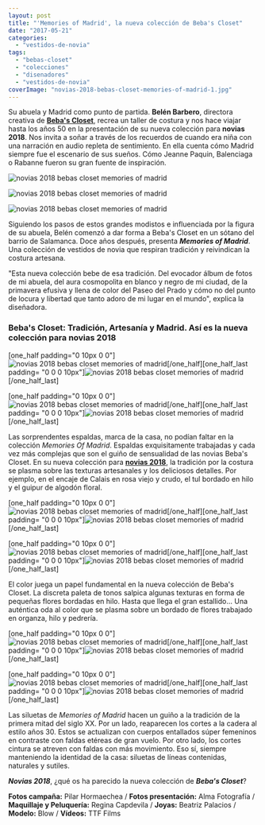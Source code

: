 ```yaml
---
layout: post
title: "'Memories of Madrid', la nueva colección de Beba's Closet"
date: "2017-05-21"
categories: 
  - "vestidos-de-novia"
tags: 
  - "bebas-closet"
  - "colecciones"
  - "disenadores"
  - "vestidos-de-novia"
coverImage: "novias-2018-bebas-closet-memories-of-madrid-1.jpg"
---
```


Su abuela y Madrid como punto de partida. **Belén Barbero**, directora creativa de [**Beba's Closet**](http://bebascloset.com), recrea un taller de costura y nos hace viajar hasta los años 50 en la presentación de su nueva colección para **novias 2018**. Nos invita a soñar a través de los recuerdos de cuando era niña con una narración en audio repleta de sentimiento. En ella cuenta cómo Madrid siempre fue el escenario de sus sueños. Cómo Jeanne Paquin, Balenciaga o Rabanne fueron su gran fuente de inspiración.

![novias 2018 bebas closet memories of madrid](/images/novias-2018-bebas-closet-memories-of-madrid-2.jpg)

![novias 2018 bebas closet memories of madrid](/images/novias-2018-bebas-closet-memories-of-madrid-3.jpg)

![novias 2018 bebas closet memories of madrid](/images/novias-2018-bebas-closet-memories-of-madrid-4.jpg)

Siguiendo los pasos de estos grandes modistos e influenciada por la figura de su abuela, Belén comenzó a dar forma a Beba's Closet en un sótano del barrio de Salamanca. Doce años después, presenta _**Memories of Madrid**_. Una colección de vestidos de novia que respiran tradición y reivindican la costura artesana.

"Esta nueva colección bebe de esa tradición. Del evocador álbum de fotos de mi abuela, del aura cosmopolita en blanco y negro de mi ciudad, de la primavera efusiva y llena de color del Paseo del Prado y cómo no del punto de locura y libertad que tanto adoro de mi lugar en el mundo", explica la diseñadora.

### Beba's Closet: Tradición, Artesanía y Madrid. Así es la nueva colección para novias 2018

\[one\_half padding="0 10px 0 0"\]![novias 2018 bebas closet memories of madrid](/images/novias-2018-bebas-closet-memories-of-madrid-6.jpg)\[/one\_half\]\[one\_half\_last padding= "0 0 0 10px"\]![novias 2018 bebas closet memories of madrid](/images/novias-2018-bebas-closet-memories-of-madrid-5.jpg)\[/one\_half\_last\]

\[one\_half padding="0 10px 0 0"\]![novias 2018 bebas closet memories of madrid](/images/novias-2018-bebas-closet-memories-of-madrid-16.jpg)\[/one\_half\]\[one\_half\_last padding= "0 0 0 10px"\]![novias 2018 bebas closet memories of madrid](/images/novias-2018-bebas-closet-memories-of-madrid-15.jpg)\[/one\_half\_last\]

Las sorprendentes espaldas, marca de la casa, no podían faltar en la colección _Memories Of Madrid_. Espaldas exquisitamente trabajadas y cada vez más complejas que son el guiño de sensualidad de las novias Beba's Closet. En su nueva colección para [**novias 2018**](https://petitpleasures.com/vestidos-de-novia/), la tradición por la costura se plasma sobre las texturas artesanales y los deliciosos detalles. Por ejemplo, en el encaje de Calais en rosa viejo y crudo, el tul bordado en hilo y el guipur de algodón floral.

\[one\_half padding="0 10px 0 0"\]![novias 2018 bebas closet memories of madrid](/images/novias-2018-bebas-closet-memories-of-madrid-8.jpg)\[/one\_half\]\[one\_half\_last padding= "0 0 0 10px"\]![novias 2018 bebas closet memories of madrid](/images/novias-2018-bebas-closet-memories-of-madrid-7.jpg)\[/one\_half\_last\]

\[one\_half padding="0 10px 0 0"\]![novias 2018 bebas closet memories of madrid](/images/novias-2018-bebas-closet-memories-of-madrid-9.jpg)\[/one\_half\]\[one\_half\_last padding= "0 0 0 10px"\]![novias 2018 bebas closet memories of madrid](/images/novias-2018-bebas-closet-memories-of-madrid-10.jpg)\[/one\_half\_last\]

El color juega un papel fundamental en la nueva colección de Beba's Closet. La discreta paleta de tonos salpica algunas texturas en forma de pequeñas flores bordadas en hilo. Hasta que llega el gran estallido... Una auténtica oda al color que se plasma sobre un bordado de flores trabajado en organza, hilo y pedrería.

\[one\_half padding="0 10px 0 0"\]![novias 2018 bebas closet memories of madrid](/images/novias-2018-bebas-closet-memories-of-madrid-13.jpg)\[/one\_half\]\[one\_half\_last padding= "0 0 0 10px"\]![novias 2018 bebas closet memories of madrid](/images/novias-2018-bebas-closet-memories-of-madrid-14.jpg)\[/one\_half\_last\]

\[one\_half padding="0 10px 0 0"\]![novias 2018 bebas closet memories of madrid](/images/novias-2018-bebas-closet-memories-of-madrid-11.jpg)\[/one\_half\]\[one\_half\_last padding= "0 0 0 10px"\]![novias 2018 bebas closet memories of madrid](/images/novias-2018-bebas-closet-memories-of-madrid-12.jpg)\[/one\_half\_last\]

Las siluetas de _Memories of Madrid_ hacen un guiño a la tradición de la primera mitad del siglo XX. Por un lado, reaparecen los cortes a la cadera al estilo años 30. Estos se actualizan con cuerpos entallados súper femeninos en contraste con faldas etéreas de gran vuelo. Por otro lado, los cortes cintura se atreven con faldas con más movimiento. Eso sí, siempre manteniendo la identidad de la casa: siluetas de líneas contenidas, naturales y sutiles.

_**Novias 2018**_, ¿qué os ha parecido la nueva colección de _**Beba's Closet**_?

**Fotos campaña:** Pilar Hormaechea / **Fotos presentación:** Alma Fotografía / **Maquillaje y Peluquería:** Regina Capdevila / **Joyas:** Beatriz Palacios / **Modelo:** Blow / **Vídeos:** TTF Films
